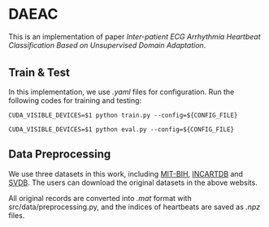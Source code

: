 # DAEAC
This is an implementation of paper *Inter-patient ECG Arrhythmia Heartbeat Classification Based on Unsupervised Domain Adaptation*.

######

## Train & Test

In this implementation, we use *.yaml* files for configuration. Run the following codes for training and testing:


```shell
CUDA_VISIBLE_DEVICES=$1 python train.py --config=${CONFIG_FILE}

CUDA_VISIBLE_DEVICES=$1 python eval.py --config=${CONFIG_FILE}
```

## Data Preprocessing

We use three datasets in this work, including [MIT-BIH](https://physionet.org/content/mitdb/1.0.0/), [INCARTDB](https://physionet.org/content/incartdb/1.0.0/) and [SVDB](https://physionet.org/content/svdb/1.0.0/). The users can download the original datasets in the above websits.

All original records are converted into *.mat* format with src/data/preprocessing.py, and the indices of heartbeats are saved as *.npz* files.
